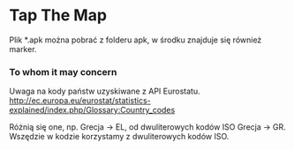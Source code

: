 # Tap The Map

Plik *.apk można pobrać z folderu apk, w środku znajduje się również marker.

### To whom it may concern

Uwaga na kody państw uzyskiwane z API Eurostatu.
http://ec.europa.eu/eurostat/statistics-explained/index.php/Glossary:Country_codes

Różnią się one, np. Grecja -> EL, od dwuliterowych kodów ISO Grecja -> GR.
Wszędzie w kodzie korzystamy z dwuliterowych kodów ISO.
